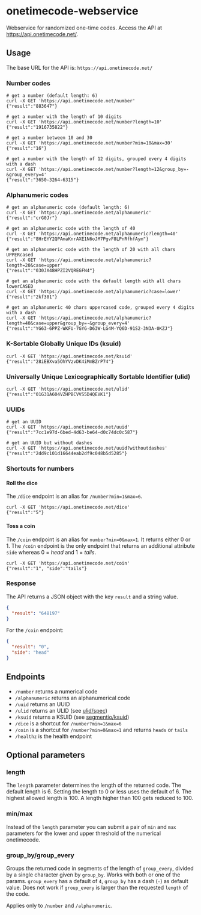 # onetimecode-webservice

Webservice for randomized one-time codes. Access the API at https://api.onetimecode.net/.

## Usage

The base URL for the API is: `https://api.onetimecode.net/`

### Number codes

```shell
# get a number (default length: 6)
curl -X GET 'https://api.onetimecode.net/number'
{"result":"883647"}

# get a number with the length of 10 digits
curl -X GET 'https://api.onetimecode.net/number?length=10'
{"result":"1916735822"}

# get a number between 10 and 30
curl -X GET 'https://api.onetimecode.net/number?min=10&max=30'
{"result":"16"}

# get a number with the length of 12 digits, grouped every 4 digits with a dash
curl -X GET 'https://api.onetimecode.net/number?length=12&group_by=-&group_every=4'
{"result":"3650-3264-6315"}
```

### Alphanumeric codes

```shell
# get an alphanumeric code (default length: 6)
curl -X GET 'https://api.onetimecode.net/alphanumeric'
{"result":"crG0Jr"}

# get an alphanumeric code with the length of 40
curl -X GET 'https://api.onetimecode.net/alphanumeric?length=40'
{"result":"8HrEYY2QPAmaKnrAXE1N6oJM7PgvF8LPnRfhfAym"}

# get an alphanumeric code with the length of 20 with all chars UPPERcased
curl -X GET 'https://api.onetimecode.net/alphanumeric?length=20&case=upper'
{"result":"030JX48HPZI2VQREGFN4"}

# get an alphanumeric code with the default length with all chars lowerCASED
curl -X GET 'https://api.onetimecode.net/alphanumeric?case=lower'
{"result":"2kf301"}

# get an alphanumeric 40 chars uppercased code, grouped every 4 digits with a dash
curl -X GET 'https://api.onetimecode.net/alphanumeric?length=40&case=upper&group_by=-&group_every=4'
{"result":"YG63-6PPZ-WKFU-7GYG-D63W-LG4M-YQ6D-91S2-3N3A-0KZJ"} 
```

### K-Sortable Globally Unique IDs (ksuid)

```shell
curl -X GET 'https://api.onetimecode.net/ksuid'
{"result":"28iEBXva5OhYVzvDK4iMmBZrP74"}
```

### Universally Unique Lexicographically Sortable Identifier (ulid)

```shell
curl -X GET 'https://api.onetimecode.net/ulid'
{"result":"01G31A604VZHPBCVVS5D4QEVK1"}
```

### UUIDs

```shell
# get an UUID
curl -X GET 'https://api.onetimecode.net/uuid'
{"result":"7cc1e97d-6bed-4d63-be64-d0c74dc0c587"}

# get an UUID but without dashes
curl -X GET 'https://api.onetimecode.net/uuid?withoutdashes'
{"result":"2dd9c101d16644eab2df9c048b5d5285"}
```

### Shortcuts for numbers

#### Roll the dice

The `/dice` endpoint is an alias for `/number?min=1&max=6`.
```shell
curl -X GET 'https://api.onetimecode.net/dice'
{"result":"5"}
```

#### Toss a coin

The `/coin` endpoint is an alias for `number?min=0&max=1`. It returns either 0 or 1.
The `/coin` endpoint is the only endpoint that returns an additional attribute `side` whereas 0 = *head* and 1 = *tails*.

```shell
curl -X GET 'https://api.onetimecode.net/coin'
{"result":"1", "side":"tails"}
```

### Response

The API returns a JSON object with the key `result` and a string value.

```json
{
  "result": "648197"
}
```

For the `/coin` endpoint:

```json
{
  "result": "0",
  "side": "head"
}
```

## Endpoints

- `/number` returns a numerical code
- `/alphanumeric` returns an alphanumerical code
- `/uuid` returns an UUID
- `/ulid` returns an ULID (see [ulid/spec](https://github.com/ulid/spec))
- `/ksuid` returns a KSUID (see [segmentio/ksuid](https://github.com/segmentio/ksuid))
- `/dice` is a shortcut for `/number?min=1&max=6`
- `/coin` is a shortcut for `/number?min=0&max=1` and returns `heads` or `tails`  
- `/healthz` is the health endpoint

## Optional parameters

### length

The `length` parameter determines the length of the returned code. The default length is 6. Setting the length to 0 or less uses the default of 6. The highest allowed length is 100. A length higher than 100 gets reduced to 100.

### min/max

Instead of the `length` parameter you can submit a pair of `min` and `max` parameters for the lower and upper threshold of the numerical onetimecode. 

### group_by/group_every

Groups the returned code in segments of the length of `group_every`, divided by a single character given by `group_by`.
Works with both or one of the params. `group_every` has a default of `4`, `group_by` has a dash (`-`) as default value. Does not work if `group_every` is larger than the requested `length` of the code.

Applies only to `/number` and `/alphanumeric`.

